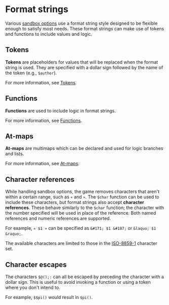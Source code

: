# Format strings

Various [sandbox options](./sandbox-options.md) use a format string style designed to be flexible enough to satisfy most needs.
These format strings can make use of tokens and functions to include values and logic.

## Tokens

**Tokens** are placeholders for values that will be replaced when the format string is used.
They are specified with a dollar sign followed by the name of the token (e.g., `$author`).

For more information, see [Tokens](./format-string-tokens.md).

## Functions

**Functions** are used to include logic in format strings.

For more information, see [Functions](./format-string-functions.md).

## At-maps

**At-maps** are multimaps which can be declared and used for logic branches and lists.

For more information, see [At-maps](./format-string-at-maps.md).

## Character references

While handling sandbox options, the game removes characters that aren't within a certain range, such as `«` and `»`.
The `$char` function can be used to include these characters, but format strings also accept **character references**.
These behave similarly to the `$char` function; the character with the number specified will be used in place of the reference.
Both named references and numeric references are supported.

For example, `« $1 »` can be specified as `&#171; $1 &#187;` or `&laquo; $1 &raquo;`.

The available characters are limited to those in the [ISO-8859-1](https://www.w3schools.com/charsets/ref_html_8859.asp) character set.

## Character escapes

The characters `$@();:` can all be escaped by preceding the character with a dollar sign.
This is useful to avoid invoking a function or using a token where you don't intend to.

For example, `$$pi()` would result in `$pi()`.
